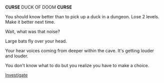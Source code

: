 ******CURSE******
DUCK OF DOOM
******CURSE******

You should know better than to pick up a duck in a dungeon. Lose 2 levels.
Make it better next time.

Wait, what was that noise?

Large bats fly over your head.

 Your hear voices coming from deeper within the cave. It's getting louder and louder.

 You don't know what to do but you realize you have to make a choice.


[Investigate](../cave/cave.md)

